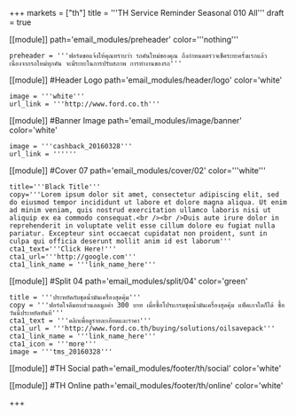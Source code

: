 +++
markets = ["th"]
title = '''TH Service Reminder Seasonal 010 All'''
draft = true

[[module]]
path='email_modules/preheader'
color='''nothing'''

	preheader = '''ฟอร์ดขอแจ้งให้คุณทราบว่า รถคันใหม่ของคุณ ถึงกำหนดตรวจเช็คระยะครั้งแรกแล้ว เนื่องจากรถใหม่ทุกคัน จะมีระยะในการปรับสภาพ การทำงานของรถ'''

[[module]] #Header Logo
path='email_modules/header/logo'
color='white'

	image = '''white'''
	url_link = '''http://www.ford.co.th'''

[[module]] #Banner Image
path='email_modules/image/banner'
color='white'

	image = '''cashback_20160328'''
	url_link = ''''''

[[module]] #Cover 07
path='email_modules/cover/02'
color='''white'''

	title='''Black Title'''
	copy='''Lorem ipsum dolor sit amet, consectetur adipiscing elit, sed do eiusmod tempor incididunt ut labore et dolore magna aliqua. Ut enim ad minim veniam, quis nostrud exercitation ullamco laboris nisi ut aliquip ex ea commodo consequat.<br /><br />Duis aute irure dolor in reprehenderit in voluptate velit esse cillum dolore eu fugiat nulla pariatur. Excepteur sint occaecat cupidatat non proident, sunt in culpa qui officia deserunt mollit anim id est laborum'''
	cta1_text='''Click Here!'''
	cta1_url='''http://google.com'''
	cta1_link_name = '''link_name_here'''

[[module]] #Split 04
path='email_modules/split/04'
color='green'

	title = '''ประหยัดกับชุดน้ำมันเครื่องสุดคุ้ม'''
	copy = '''ฟอร์ดใจดีมอบส่วนลดมูลค่า 300 บาท เมื่อซื้อโปรแกรมชุดน้ำมันเครื่องสุดคุ้ม แพ็คเกจใดก็ได้ ซื้อวันนี้ประหยัดทันที'''
	cta1_text = '''คลิกเพื่อดูรายละเอียดและราคา'''
	cta1_url = '''http://www.ford.co.th/buying/solutions/oilsavepack'''
	cta1_link_name = '''link_name_here'''
	cta1_icon = '''more'''
	image = '''tms_20160328'''

[[module]] #TH Social
path='email_modules/footer/th/social'
color='white'

[[module]] #TH Online
path='email_modules/footer/th/online'
color='white'

+++